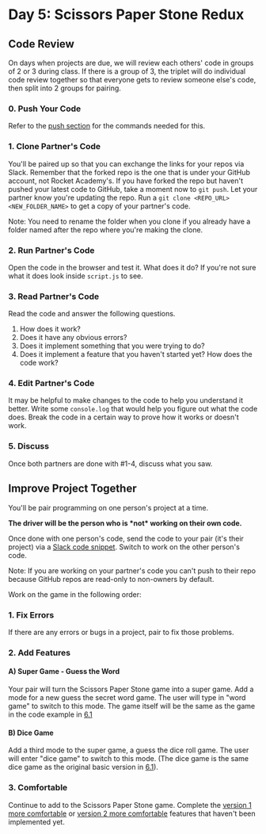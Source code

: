 # Day 5: Scissors Paper Stone Redux

## Code Review

On days when projects are due, we will review each others' code in groups of 2 or 3 during class. If there is a group of 3, the triplet will do individual code review together so that everyone gets to review someone else's code, then split into 2 groups for pairing.

### 0. Push Your Code

Refer to the [push section](../7-github/7.1-github-fork-and-pull-request.md#git-push) for the commands needed for this. 

### 1. Clone Partner's Code

You'll be paired up so that you can exchange the links for your repos via Slack. Remember that the forked repo is the one that is under your GitHub account, not Rocket Academy's. If you have forked the repo but haven't pushed your latest code to GitHub, take a moment now to `git push`. Let your partner know you're updating the repo. Run a `git clone <REPO_URL> <NEW_FOLDER_NAME>` to get a copy of your partner's code.

 
Note: You need to rename the folder when you clone if you already have a folder named after the repo where you're making the clone.
 

### 2. Run Partner's Code

Open the code in the browser and test it. What does it do? If you're not sure what it does look inside `script.js` to see.

### 3. Read Partner's Code

Read the code and answer the following questions.

1. How does it work?
2. Does it have any obvious errors?
3. Does it implement something that you were trying to do?
4. Does it implement a feature that you haven't started yet? How does the code work?

### 4. Edit Partner's Code

It may be helpful to make changes to the code to help you understand it better. Write some `console.log` that would help you figure out what the code does. Break the code in a certain way to prove how it works or doesn't work.

### 5. Discuss

Once both partners are done with \#1-4, discuss what you saw.

## Improve Project Together

You'll be pair programming on one person's project at a time. 

**The driver will be the person who is \*not\* working on their own code.** 

Once done with one person's code, send the code to your pair \(it's their project\) via a [Slack code snippet](https://slack.com/intl/en-sg/slack-tips/share-code-snippets). Switch to work on the other person's code.

 
Note: If you are working on your partner's code you can't push to their repo because GitHub repos are read-only to non-owners by default.
 

Work on the game in the following order:

### 1. Fix Errors

If there are any errors or bugs in a project, pair to fix those problems.

### 2. Add Features

#### A\) Super Game - Guess the Word

Your pair will turn the Scissors Paper Stone game into a super game. Add a mode for a new guess the secret word game. The user will type in "word game" to switch to this mode. The game itself will be the same as the game in the code example in [6.1](../6-conditional-logic/6.1-intro-to-logic.md#simple-conditional-example-secret-phrase)

#### B\) Dice Game

Add a third mode to the super game, a guess the dice roll game. The user will enter "dice game" to switch to this mode. \(The dice game is the same dice game as the original basic version in [6.1](../6-conditional-logic/6.1-intro-to-logic.md#dice-game)\).

### 3. Comfortable

Continue to add to the Scissors Paper Stone game. Complete the [version 1 more comfortable](../projects/project-1-scissors-paper-stone/project-1-scissors-paper-stone-part-1.md#more-comfortable) or [version 2 more comfortable](../projects/project-1-scissors-paper-stone/project-1-scissors-paper-stone-part-2.md#more-comfortable) features that haven't been implemented yet.


